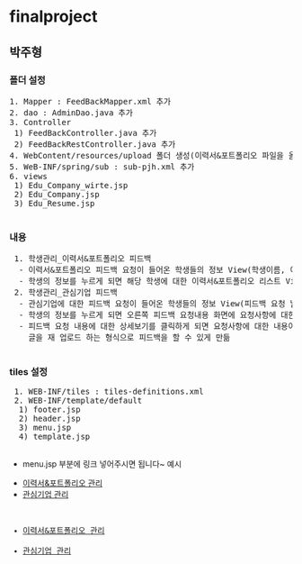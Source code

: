 # finalproject
## 박주형
### 폴더 설정
<pre>
1. Mapper : FeedBackMapper.xml 추가
2. dao : AdminDao.java 추가
3. Controller
 1) FeedBackController.java 추가
 2) FeedBackRestController.java 추가
4. WebContent/resources/upload 폴더 생성(이력서&포트폴리오 파일을 올려서 저장해둘 폴더)
5. WeB-INF/spring/sub : sub-pjh.xml 추가
6. views
 1) Edu_Company_wirte.jsp
 2) Edu_Company.jsp
 3) Edu_Resume.jsp
 </pre>
 ### 내용
 <pre>
 1. 학생관리_이력서&포트폴리오 피드백
  - 이력서&포트폴리오 피드백 요청이 들어온 학생들의 정보 View(학생이름, 이메일, 폰 번호, 강좌이름, 기수)
  - 학생의 정보를 누르게 되면 해당 학생에 대한 이력서&포트폴리오 리스트 View(이력서&포트폴리오 파일명, 입력일, 파일 다운로드, 파일 업로드)
 2. 학생관리_관심기업 피드백
  - 관심기업에 대한 피드백 요청이 들어온 학생들의 정보 View(피드백 요청 날짜, 기업이름, 강좌이름, 기수, 학생이름)
  - 학생의 정보를 누르게 되면 오른쪽 피드백 요청내용 화면에 요청사항에 대한 내용이 간략하게 보여진다.
  - 피드백 요청 내용에 대한 상세보기를 클릭하게 되면 요청사항에 대한 내용이 뜨게 되고 그 내용에 대해 
    글을 재 업로드 하는 형식으로 피드백을 할 수 있게 만듦
 </pre>
 ### tiles 설정
<pre>
 1. WEB-INF/tiles : tiles-definitions.xml
 2. WEB-INF/template/default
  1) footer.jsp
  2) header.jsp
  3) menu.jsp
  4) template.jsp
  
</pre>
 * menu.jsp 부분에 링크 넣어주시면 됩니다~
 예시
 <ul>
  <li><a href="resume">이력서&포트폴리오 관리</a></li>
  <li><a href="company">관심기업 관리</a></li>
</ul>
<pre>

<div><ul><li><a href="resume">이력서&포트폴리오 관리</a></li>
<li><a href="company">관심기업 관리</a></li></ul></div>
</pre>

